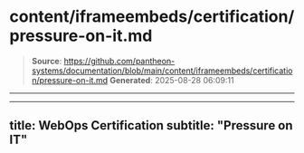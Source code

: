 # content/iframeembeds/certification/pressure-on-it.md

> **Source**: https://github.com/pantheon-systems/documentation/blob/main/content/iframeembeds/certification/pressure-on-it.md
> **Generated**: 2025-08-28 06:09:11

---

---
title: WebOps Certification
subtitle: "Pressure on IT"
---

<Partial file="certification-guide/pressure-on-it.md" />
